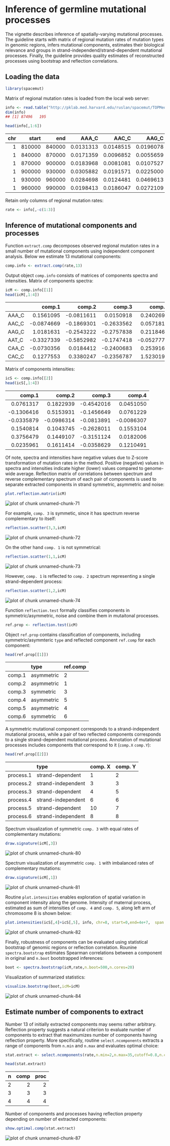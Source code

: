 # Inference of germline mutational processes

The vignette describes inference of spatially-varying mutational processes. The guideline starts with matrix of regional mutation rates of mutation types in genomic regions, infers mutational components, estimates their biological relevance and groups in strand-independend/strand-dependent mutational processes. Finally, the guideline provides quality estimates of reconstructed processes using bootstrap and reflection correlations. 

## Loading the data


```r
library(spacemut)
```

Matrix of regional mutation rates is loaded from the local web server:


```r
info <- read.table("http://pklab.med.harvard.edu/ruslan/spacemut/TOPMed.30kb.txt",header=TRUE)
dim(info)
## [1] 87496   195
```


```r
head(info[,1:6])
```


| chr|  start|    end|     AAA_C|     AAC_C|     AAG_C|
|---:|------:|------:|---------:|---------:|---------:|
|   1| 810000| 840000| 0.0131313| 0.0148515| 0.0196078|
|   1| 840000| 870000| 0.0171359| 0.0096852| 0.0055659|
|   1| 870000| 900000| 0.0183968| 0.0081081| 0.0107527|
|   1| 900000| 930000| 0.0305882| 0.0191571| 0.0225000|
|   1| 930000| 960000| 0.0284698| 0.0124481| 0.0469613|
|   1| 960000| 990000| 0.0198413| 0.0186047| 0.0272109|

Retain only columns of regional mutation rates:

```r
rate <- info[,-c(1:3)]
```

## Inference of mutational components and processes

Function `extract.comp` decomposes observed regional mutation rates in a small number of mutational components using independent component analysis. Below we estimate 13 mutational components:


```r
comp.info <- extract.comp(rate,13)
```

Output object `comp.info` consists of matrices of components spectra  and intensities. Matrix of components spectra:


```r
icM <- comp.info[[1]]
head(icM[,1:4])
```


|      |     comp.1|     comp.2|     comp.3|     comp.4|
|:-----|----------:|----------:|----------:|----------:|
|AAA_C |  0.1561095| -0.0811611|  0.0150918|  0.2402698|
|AAC_C | -0.0874669| -0.1869301| -0.2633562|  0.0571817|
|AAG_C |  1.0181631| -0.2543222| -0.2757838|  0.2118468|
|AAT_C | -0.3327339| -0.5852982| -0.1747418| -0.0527771|
|CAA_C | -0.0730356|  0.0184412| -0.2400683|  0.2539164|
|CAC_C |  0.1277553|  0.3380247| -0.2356787|  1.5230192|

Matrix of components intensities:


```r
icS <- comp.info[[2]]
head(icS[,1:4])
```


|     comp.1|     comp.2|     comp.3|     comp.4|
|----------:|----------:|----------:|----------:|
|  0.0761317|  0.1822939| -0.4542016|  0.0451050|
| -0.1306416|  0.5153931| -0.1456649|  0.0761229|
| -0.0335879| -0.0986314| -0.0813891| -0.0086307|
|  0.1540814|  0.1043745| -0.2628011|  0.1553104|
|  0.3756479|  0.1449107| -0.3151124|  0.0182006|
|  0.0235961|  0.1611414| -0.0358629|  0.1210491|


Of note, spectra and intensities have negative values due to Z-score transformation of mutation rates in the method. Positive (negative) values in spectra and intensities indicate higher (lower) values compared to genome-wide average.
Reflection matrix of correlations between spectrum and reverse complementary spectrum of each pair of components is used to separate extracted components in strand symmetric, asymmetric and noise:


```r
plot.reflection.matrix(icM)
```

![plot of chunk unnamed-chunk-71](figure/unnamed-chunk-71-1.png)


For example, `comp. 3` is symmetic, since it has spectrum reverse complementary to itself:


```r
reflection.scatter(3,3,icM)
```

![plot of chunk unnamed-chunk-72](figure/unnamed-chunk-72-1.png)


On the other hand `comp. 1` is not symmetrical:

```r
reflection.scatter(1,1,icM)
```

![plot of chunk unnamed-chunk-73](figure/unnamed-chunk-73-1.png)

However, `comp. 1` is reflected to `comp. 2` spectrum representing a single strand-dependent process:


```r
reflection.scatter(1,2,icM)
```

![plot of chunk unnamed-chunk-74](figure/unnamed-chunk-74-1.png)

Function `reflection.test` formally classifies components in symmetric/asymmetric, noise and combine them in mutaitonal processes.


```r
ref.prop <- reflection.test(icM)
```

Object `ref.prop` contains classification of components, including symmetric/asymmteric `type` and reflected component `ref.comp` for each component:

```r
head(ref.prop[[1]])
```


|       |type       |ref.comp |
|:------|:----------|:--------|
|comp.1 |asymmetric |2        |
|comp.2 |asymmetric |1        |
|comp.3 |symmetric  |3        |
|comp.4 |asymmetric |5        |
|comp.5 |asymmetric |4        |
|comp.6 |symmetric  |6        |

A symmetric mutational component corresponds to a strand-independent mutational process, while a pair of two reflected components corresponds to a single strand-dependent mutational process. Annotation of mutational processes includes components that correspond to it (`comp.X` `comp.Y`):


```r
head(ref.prop[[2]])
```


|          |type               |comp. X |comp. Y |
|:---------|:------------------|:-------|:-------|
|process.1 |strand-dependent   |1       |2       |
|process.2 |strand-independent |3       |3       |
|process.3 |strand-dependent   |4       |5       |
|process.4 |strand-independent |6       |6       |
|process.5 |strand-dependent   |10      |7       |
|process.6 |strand-independent |8       |8       |

Spectrum visualization of symmetric `comp. 3` with equal rates of complementary mutations: 


```r
draw.signature(icM[,3])
```

![plot of chunk unnamed-chunk-80](figure/unnamed-chunk-80-1.png)

Spectrum visualization of asymmetric `comp. 1` with imbalanced rates of complementary mutations: 


```r
draw.signature(icM[,1])
```

![plot of chunk unnamed-chunk-81](figure/unnamed-chunk-81-1.png)

Routine `plot.intensities` enables exploration of spatial variation in component intensity along the genome. Intensity of maternal process, estimated as sum of intensities of `comp. 4` and `comp. 5`, along left arm of chromosome 8 is shown below:

```r
plot.intensities(icS[,4]+icS[,5], info, chr=8, start=0,end=4e+7,  span.wind=30)
```

![plot of chunk unnamed-chunk-82](figure/unnamed-chunk-82-1.png)

Finally, robustness of components can be evaluated using statistical bootstrap of genomic regions or reflection correlation. Rounine  `spectra.bootstrap` estimates Spearman correlations between a component in original and `n.boot` bootstrapped inferences:


```r
boot <- spectra.bootstrap(icM,rate,n.boot=500,n.cores=20)
```

Visualization of summarized statistics:

```r
visualize.bootstrap(boot,icM=icM)
```

![plot of chunk unnamed-chunk-84](figure/unnamed-chunk-84-1.png)


## Estimate number of components to extract
Number 13 of initially extracted components may seems rather arbitrary. Reflection property suggests a natural criterion to evaluate number of components to extract that maximumizes number of components having reflection property. More specifically, routine `select.ncomponents` extracts a range of components from `n.min` and `n.max` and evaluates optimal choice:


```r
stat.extract <- select.ncomponents(rate,n.min=2,n.max=35,cutoff=0.8,n.cores=20)

head(stat.extract)
```


|  n| comp| proc|
|--:|----:|----:|
|  2|    2|    2|
|  3|    3|    3|
|  4|    4|    4|

Number of components and processes having reflection property depending on number of extracted components:

```r
show.optimal.comp(stat.extract)
```

![plot of chunk unnamed-chunk-87](figure/unnamed-chunk-87-1.png)




